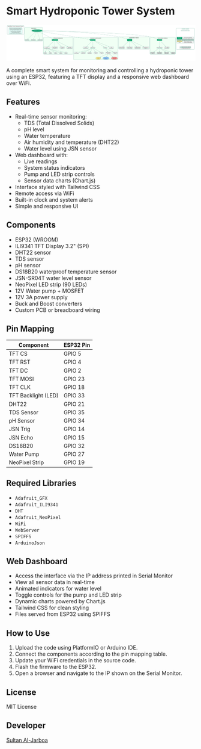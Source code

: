 # Smart Hydroponic Tower System
![HydroBrain Flow](./images/Hydroschema.svg)


A complete smart system for monitoring and controlling a hydroponic tower using an ESP32, featuring a TFT display and a responsive web dashboard over WiFi.

## Features

- Real-time sensor monitoring:
  - TDS (Total Dissolved Solids)
  - pH level
  - Water temperature
  - Air humidity and temperature (DHT22)
  - Water level using JSN sensor
- Web dashboard with:
  - Live readings
  - System status indicators
  - Pump and LED strip controls
  - Sensor data charts (Chart.js)
- Interface styled with Tailwind CSS
- Remote access via WiFi
- Built-in clock and system alerts
- Simple and responsive UI

## Components

- ESP32 (WROOM)
- ILI9341 TFT Display 3.2" (SPI)
- DHT22 sensor
- TDS sensor
- pH sensor
- DS18B20 waterproof temperature sensor
- JSN-SR04T water level sensor
- NeoPixel LED strip (90 LEDs)
- 12V Water pump + MOSFET
- 12V 3A power supply
- Buck and Boost converters
- Custom PCB or breadboard wiring

## Pin Mapping

| Component           | ESP32 Pin  |
|---------------------|------------|
| TFT CS              | GPIO 5     |
| TFT RST             | GPIO 4     |
| TFT DC              | GPIO 2     |
| TFT MOSI            | GPIO 23    |
| TFT CLK             | GPIO 18    |
| TFT Backlight (LED) | GPIO 33    |
| DHT22               | GPIO 21    |
| TDS Sensor          | GPIO 35    |
| pH Sensor           | GPIO 34    |
| JSN Trig            | GPIO 14    |
| JSN Echo            | GPIO 15    |
| DS18B20             | GPIO 32    |
| Water Pump          | GPIO 27    |
| NeoPixel Strip      | GPIO 19    |

## Required Libraries

- `Adafruit_GFX`
- `Adafruit_ILI9341`
- `DHT`
- `Adafruit_NeoPixel`
- `WiFi`
- `WebServer`
- `SPIFFS`
- `ArduinoJson`

## Web Dashboard

- Access the interface via the IP address printed in Serial Monitor
- View all sensor data in real-time
- Animated indicators for water level
- Toggle controls for the pump and LED strip
- Dynamic charts powered by Chart.js
- Tailwind CSS for clean styling
- Files served from ESP32 using SPIFFS

## How to Use

1. Upload the code using PlatformIO or Arduino IDE.
2. Connect the components according to the pin mapping table.
3. Update your WiFi credentials in the source code.
4. Flash the firmware to the ESP32.
5. Open a browser and navigate to the IP shown on the Serial Monitor.

## License

MIT License

## Developer

[Sultan Al-Jarboa](https://www.linkedin.com/in/sultanal-jrboa/)
